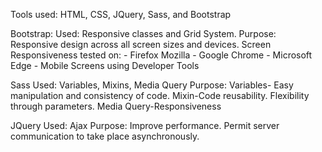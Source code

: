 Tools used: HTML, CSS, JQuery, Sass, and Bootstrap

Bootstrap: 
Used: Responsive classes and Grid System. 
Purpose: Responsive design across all screen sizes and devices.
Screen Responsiveness tested on:
	- Firefox Mozilla
	- Google Chrome
	- Microsoft Edge
	- Mobile Screens using Developer Tools

Sass 
Used: Variables, Mixins, Media Query
Purpose: 
Variables- Easy manipulation and consistency of code. 
Mixin-Code reusability. Flexibility through parameters. 
Media Query-Responsiveness

JQuery
Used: Ajax
Purpose: Improve performance. Permit server communication to take place asynchronously.
